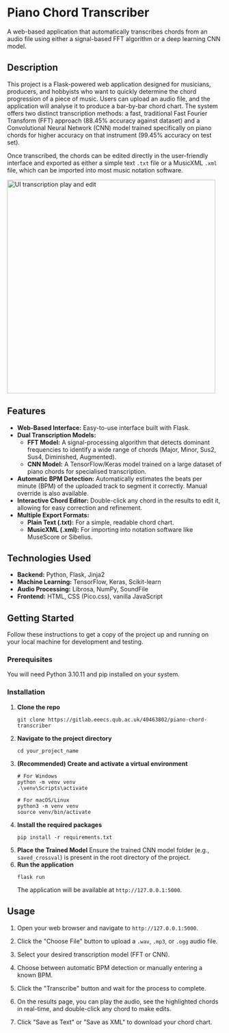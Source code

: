 # Piano Chord Transcriber

A web-based application that automatically transcribes chords from an audio file using either a signal-based FFT algorithm or a deep learning CNN model.

## Description

This project is a Flask-powered web application designed for musicians, producers, and hobbyists who want to quickly determine the chord progression of a piece of music. Users can upload an audio file, and the application will analyse it to produce a bar-by-bar chord chart. The system offers two distinct transcription methods: a fast, traditional Fast Fourier Transform (FFT) approach (88.45% accuracy against dataset) and a Convolutional Neural Network (CNN) model trained specifically on piano chords for higher accuracy on that instrument (99.45% accuracy on test set).

Once transcribed, the chords can be edited directly in the user-friendly interface and exported as either a simple text `.txt` file or a MusicXML `.xml` file, which can be imported into most music notation software.

<img width="487" height="499" alt="UI transcription play and edit" src="https://github.com/user-attachments/assets/4c5416c8-92f8-40a5-9665-c0da87c332f8" />

## Features

* **Web-Based Interface:** Easy-to-use interface built with Flask.
* **Dual Transcription Models:**
    * **FFT Model:** A signal-processing algorithm that detects dominant frequencies to identify a wide range of chords (Major, Minor, Sus2, Sus4, Diminished, Augmented).
    * **CNN Model:** A TensorFlow/Keras model trained on a large dataset of piano chords for specialised transcription.
* **Automatic BPM Detection:** Automatically estimates the beats per minute (BPM) of the uploaded track to segment it correctly. Manual override is also available.
* **Interactive Chord Editor:** Double-click any chord in the results to edit it, allowing for easy correction and refinement.
* **Multiple Export Formats:**
    * **Plain Text (.txt):** For a simple, readable chord chart.
    * **MusicXML (.xml):** For importing into notation software like MuseScore or Sibelius.

## Technologies Used

* **Backend:** Python, Flask, Jinja2
* **Machine Learning:** TensorFlow, Keras, Scikit-learn
* **Audio Processing:** Librosa, NumPy, SoundFile
* **Frontend:** HTML, CSS (Pico.css), vanilla JavaScript

## Getting Started

Follow these instructions to get a copy of the project up and running on your local machine for development and testing.

### Prerequisites

You will need Python 3.10.11 and pip installed on your system.

### Installation

1.  **Clone the repo**
    ```
    git clone https://gitlab.eeecs.qub.ac.uk/40463802/piano-chord-transcriber
    ```
2.  **Navigate to the project directory**
    ```
    cd your_project_name
    ```
3.  **(Recommended) Create and activate a virtual environment**
    ```
    # For Windows
    python -m venv venv
    .\venv\Scripts\activate

    # For macOS/Linux
    python3 -m venv venv
    source venv/bin/activate
    ```
4.  **Install the required packages**
    ```
    pip install -r requirements.txt
    ```
5.  **Place the Trained Model**
    Ensure the trained CNN model folder (e.g., `saved_crossval`) is present in the root directory of the project.
6.  **Run the application**
    ```
    flask run
    ```
    The application will be available at `http://127.0.0.1:5000`.

## Usage

1.  Open your web browser and navigate to `http://127.0.0.1:5000`.
2.  Click the "Choose File" button to upload a `.wav`, `.mp3`, or `.ogg` audio file.
3.  Select your desired transcription model (FFT or CNN).
4.  Choose between automatic BPM detection or manually entering a known BPM.
5.  Click the "Transcribe" button and wait for the process to complete.
6.  On the results page, you can play the audio, see the highlighted chords in real-time, and double-click any chord to make edits.

7.  Click "Save as Text" or "Save as XML" to download your chord chart.

